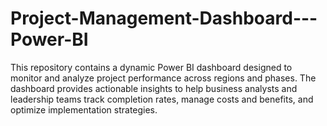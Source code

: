 # Project-Management-Dashboard---Power-BI
This repository contains a dynamic Power BI dashboard designed to monitor and analyze project performance across regions and phases. The dashboard provides actionable insights to help business analysts and leadership teams track completion rates, manage costs and benefits, and optimize implementation strategies.
